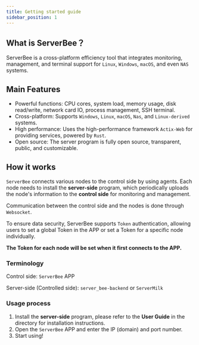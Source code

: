 ```yaml
---
title: Getting started guide
sidebar_position: 1
---
```


## What is ServerBee？
ServerBee is a cross-platform efficiency tool that integrates monitoring, management, and terminal support for `Linux`, `Windows`, `macOS`, and even `NAS` systems.

## Main Features
- Powerful functions: CPU cores, system load, memory usage, disk read/write, network card IO, process management, SSH terminal.
- Cross-platform: Supports `Windows`, `Linux`, `macOS`, `Nas`, and `Linux-derived` systems.
- High performance: Uses the high-performance framework `Actix-Web` for providing services, powered by `Rust`.
- Open source: The server program is fully open source, transparent, public, and customizable.

## How it works

`ServerBee` connects various nodes to the control side by using agents. Each node needs to install the **server-side** program, which periodically uploads the node's information to the **control side** for monitoring and management.

Communication between the control side and the nodes is done through `Websocket`.

To ensure data security, ServerBee supports `Token` authentication, allowing users to set a global Token in the APP or set a Token for a specific node individually.

**The Token for each node will be set when it first connects to the APP.**

### Terminology

Control side: `ServerBee` APP

Server-side (Controlled side): `server_bee-backend` or `ServerMilk`

### Usage process
1. Install the **server-side** program, please refer to the **User Guide** in the directory for installation instructions.
2. Open the `ServerBee` APP and enter the IP (domain) and port number.
3. Start using!
